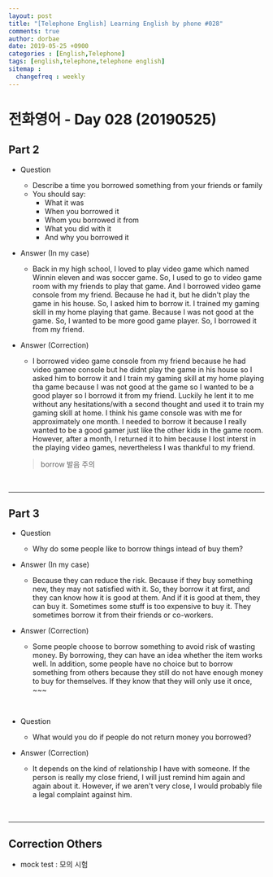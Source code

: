 ```yaml
---
layout: post
title: "[Telephone English] Learning English by phone #028"
comments: true
author: dorbae
date: 2019-05-25 +0900
categories : [English,Telephone]
tags: [english,telephone,telephone english]
sitemap :
  changefreq : weekly
---
```


# 전화영어 - Day 028 (20190525)

## Part 2
* Question
    * Describe a time you borrowed something from your friends or family
    * You should say: 
        * What it was
        * When you borrowed it
        * Whom you borrowed it from
        * What you did with it
        * And why you borrowed it

* Answer (In my case)
    * Back in my high school, I loved to play video game which named Winnin eleven and was soccer game. So, I used to go to video game room with my friends to play that game. And I borrowed video game console from my friend. Because he had it, but he didn't play the game in his house. So, I asked him to borrow it. I trained my gaming skill in my home playing that game. Because I was not good at the game. So, I wanted to be more good game player. So, I borrowed it from my friend.

* Answer (Correction)
    * I borrowed video game console from my friend because he had video gamee console but he didnt play the game in his house so I asked him to borrow it and I train my gaming skill at my home playing tha game because I was not good at the game so I wanted to be a good player so I borrowd it from my friend. Luckily he lent it to me without any hesitations/with a second thought and used it to train my gaming skill at home. I think his game console was with me for approximately one month. I needed to borrow it because I really wanted to be a good gamer just like the other kids in the game room. However, after a month, I returned it to him because I lost interst in the playing video games, nevertheless I was thankful to my friend. 

    > borrow 발음 주의

<br />

------

## Part 3
* Question
    * Why do some people like to borrow things intead of buy them?

* Answer (In my case)
    * Because they can reduce the risk. Because if they buy something new, they may not satisfied with it. So, they borrow it at first, and they can know how it is good at them. And if it is good at them, they can buy it. Sometimes some stuff is too expensive to buy it. They sometimes borrow it from their friends or co-workers.

* Answer (Correction)
    * Some people choose to borrow something to avoid risk of wasting money. By borrowing, they can have an idea whether the item works well. In addition, some people have no choice but to borrow something from others because they still do not have enough money to buy for themselves. If they know that they will only use it once, ~~~

<br />

* Question
    * What would you do if people do not return money you borrowed?

* Answer (Correction)
    * It depends on the kind of relationship I have with someone. If the person is really my close friend, I will just remind him again and again about it. However, if we aren't very close, I would probably file a legal complaint against him.
    
<br />

------

## Correction Others
* mock test : 모의 시험
